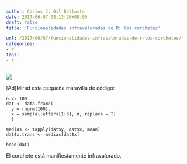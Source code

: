 ```yaml
---
author: Carlos J. Gil Bellosta
date: 2017-06-07 08:13:26+00:00
draft: false
title: 'Funcionalidades infravaloradas de R: los corchetes'

url: /2017/06/07/funcionalidades-infravaloradas-de-r-los-corchetes/
categories:
- r
tags:
- r
---
```


![](/wp-uploads/2017/06/corchete.jpg)


[Ad]Mirad esta pequeña maravilla de código:




    n <- 100
    dat <- data.frame(
      y = rnorm(100),
      x = sample(letters[1:3], n, replace = T)
      )

    medias <- tapply(dat$y, dat$x, mean)
    dat$x.trans <- medias[dat$x]

    head(dat)




El corchete está manifiestamente infravalorado.
